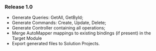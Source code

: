 ### Release 1.0
* Generate Queries: GetAll, GetById;
* Generate Commands: Create, Update, Delete;
* Generate Controller containing all operations;
* Merge AutoMapper mappings to existing bindings (if present) in the Target Module
* Export generated files to Solution Projects.
